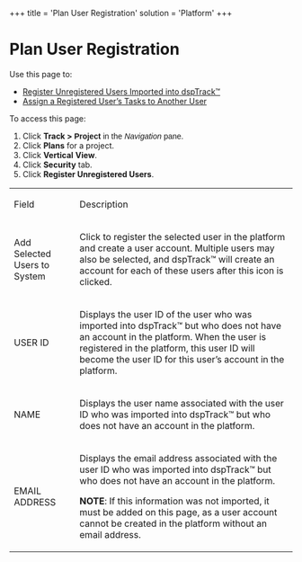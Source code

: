 +++
title = 'Plan User Registration'
solution = 'Platform'
+++

# Plan User Registration

<div class="use">

Use this page to:

  - [Register Unregistered Users Imported into
    dspTrack™](../Use_Cases/Register_Unregistered_Users_Imprtd_dspTrack)
  - [Assign a Registered User’s Tasks to Another
    User](../Use_Cases/Assign_Registered_User_Tasks_Another_User)

</div>

To access this page:

1.  Click <span style="font-weight: bold;">Track \>
    </span><span style="font-family: Arial, sans-serif;">**Project** in
    the *Navigation* pane.</span>
2.  Click **Plans** for a project.
3.  Click **Vertical** **View**.
4.  Click **Security** tab.
5.  Click **Register Unregistered Users**.

<table>
<tbody>
<tr class="odd">
<td><p>Field</p></td>
<td><p>Description</p></td>
</tr>
<tr class="even">
<td><p>Add Selected Users to System</p></td>
<td><p>Click to register the selected user in the platform and create a user account. Multiple users may also be selected, and dspTrack™ will create an account for each of these users after this icon is clicked.</p></td>
</tr>
<tr class="odd">
<td><p>USER ID</p></td>
<td><p>Displays the user ID of the user who was imported into dspTrack™ but who does not have an account in the platform. When the user is registered in the platform, this user ID will become the user ID for this user’s account in the platform.</p></td>
</tr>
<tr class="even">
<td><p>NAME</p></td>
<td><p>Displays the user name associated with the user ID who was imported into dspTrack™ but who does not have an account in the platform.</p></td>
</tr>
<tr class="odd">
<td><p>EMAIL ADDRESS</p></td>
<td><p>Displays the email address associated with the user ID who was imported into dspTrack™ but who does not have an account in the platform.</p>
<p><strong>NOTE</strong>: If this information was not imported, it must be added on this page, as a user account cannot be created in the platform without an email address.</p></td>
</tr>
</tbody>
</table>
